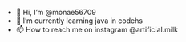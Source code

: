 - 👋 Hi, I’m @monae56709
- 🌱 I’m currently learning java in codehs
- 📫 How to reach me on instagram @artificial.milk

<!---
monae56709/monae56709 is a ✨ special ✨ repository because its `README.md` (this file) appears on your GitHub profile.
You can click the Preview link to take a look at your changes.
--->
